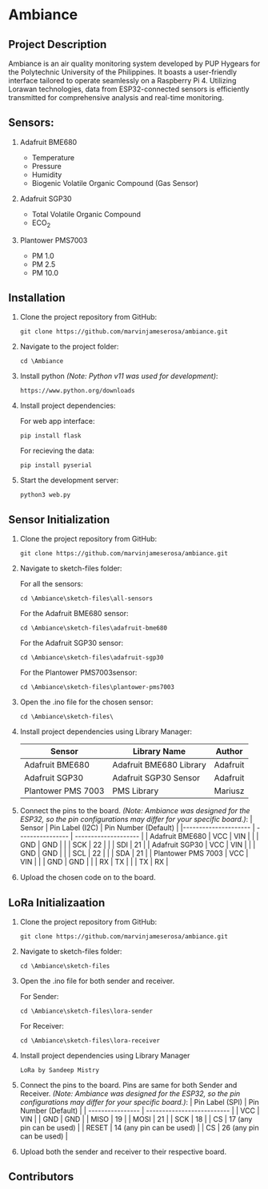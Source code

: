 # Ambiance


## Project Description

Ambiance is an air quality monitoring system developed by PUP Hygears for the Polytechnic University of the Philippines. It boasts a user-friendly interface tailored to operate seamlessly on a Raspberry Pi 4. Utilizing Lorawan technologies, data from ESP32-connected sensors is efficiently transmitted for comprehensive analysis and real-time monitoring.

## Sensors:

1. Adafruit BME680
    - Temperature 
    - Pressure
    - Humidity
    - Biogenic Volatile Organic Compound (Gas Sensor)

2. Adafruit SGP30
    - Total Volatile Organic Compound
    - ECO<sub>2</sub>

3. Plantower PMS7003
    - PM 1.0
    - PM 2.5
    - PM 10.0


## Installation

1. Clone the project repository from GitHub:	

    ```
    git clone https://github.com/marvinjameserosa/ambiance.git  
    ```

2. Navigate to the project folder:

    ```
    cd \Ambiance
    ```
2. Install python *(Note: Python v11 was used for development)*:

    ```
    https://www.python.org/downloads
    ```
3. Install project dependencies:

    For web app interface:
    ```
    pip install flask
    ```

    For recieving the data:
    ```
    pip install pyserial
    ```

4. Start the development server:

   ```
   python3 web.py
   ```



## Sensor Initialization
1. Clone the project repository from GitHub:	

    ```
    git clone https://github.com/marvinjameserosa/ambiance.git  
    ```
2. Navigate to sketch-files folder:

    For all the sensors:

    ```
    cd \Ambiance\sketch-files\all-sensors
    ```
    For the Adafruit BME680 sensor:
    ```
    cd \Ambiance\sketch-files\adafruit-bme680
    ```
    For the Adafruit SGP30 sensor:
    ```
    cd \Ambiance\sketch-files\adafruit-sgp30
    ```
    For the Plantower PMS7003sensor:
    ```
    cd \Ambiance\sketch-files\plantower-pms7003
    ```
3. Open the .ino file for the chosen sensor:

    ```
    cd \Ambiance\sketch-files\
    ```
4. Install project dependencies using Library Manager:

    | Sensor             | Library Name            | Author    |
    | ------------------ | ----------------------- | --------- |
    | Adafruit BME680    | Adafruit BME680 Library | Adafruit  |
    | Adafruit SGP30     | Adafruit SGP30 Sensor   | Adafruit  |
    | Plantower PMS 7003 | PMS Library             | Mariusz   |
    
5. Connect the pins to the board. *(Note: Ambiance was designed for the ESP32, so the pin configurations may differ for your specific board.)*:
    | Sensor               |  Pin Label (I2C) | Pin Number (Default) |
    |--------------------- | ---------------- | -------------------- |
    | Adafruit BME680      | VCC              | VIN                  |
    |                      | GND              | GND                  |
    |                      | SCK              | 22                   |
    |                      | SDI              | 21                   |
    | Adafruit SGP30       | VCC              | VIN                  |
    |                      | GND              | GND                  |
    |                      | SCL              | 22                   |
    |                      | SDA              | 21                   |
    | Plantower PMS 7003   | VCC              | VIN                  |
    |                      | GND              | GND                  |
    |                      | RX               | TX                   |
    |                      | TX               | RX                   |
                            
  
6. Upload the chosen code on to the board.

## LoRa Initializaation
1. Clone the project repository from GitHub:	

    ```
    git clone https://github.com/marvinjameserosa/ambiance.git  
    ```
2. Navigate to sketch-files folder:

    ```
    cd \Ambiance\sketch-files
    ```
3. Open the .ino file for both sender and receiver.
    
    For Sender:

    ```
    cd \Ambiance\sketch-files\lora-sender
    ```
    For Receiver:
    ```
    cd \Ambiance\sketch-files\lora-receiver
    ```

4. Install project dependencies using Library Manager
    ```
    LoRa by Sandeep Mistry
    ```
4. Connect the pins to the board. Pins are same for both Sender and Receiver.  *(Note: Ambiance was designed for the ESP32, so the pin configurations may differ for your specific board.)*:
    |  Pin Label (SPI) | Pin Number (Default)       |
    | ---------------- | -------------------------- |
    | VCC              | VIN                        |
    | GND              | GND                        |
    | MISO             | 19                         |
    | MOSI             | 21                         |
    | SCK              | 18                         |
    | CS               | 17 (any pin can be used)   |
    | RESET            | 14 (any pin can be used)   |
    | CS               | 26 (any pin can be used)   |
5. Upload both the sender and receiver to their respective board.
   
## Contributors

